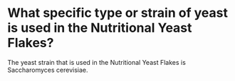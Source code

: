 # What specific type or strain of yeast is used in the Nutritional Yeast Flakes?

The yeast strain that is used in the Nutritional Yeast Flakes is Saccharomyces cerevisiae.